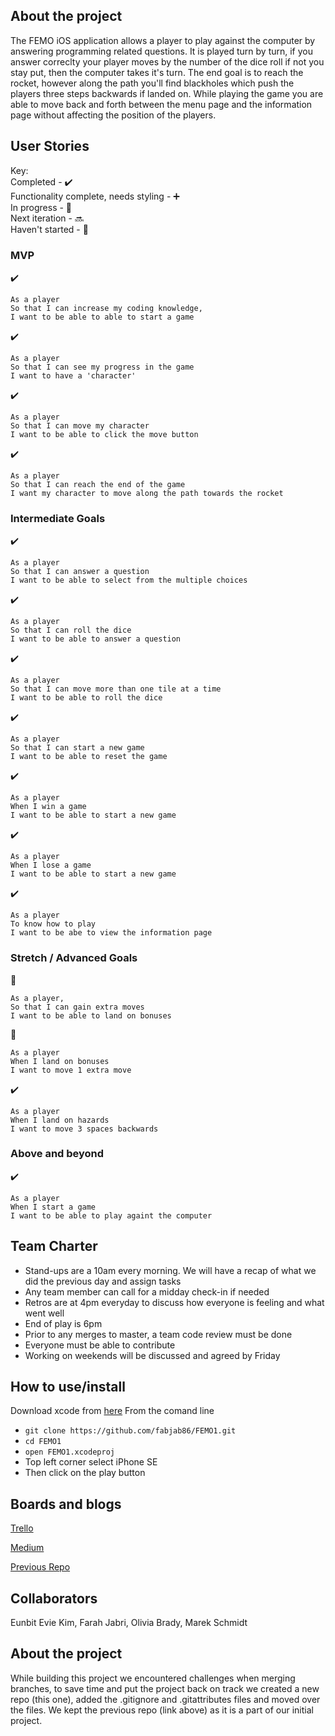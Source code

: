 ## About the project
The FEMO iOS application allows a player to play against the computer by answering programming related questions. It is played turn by turn, if you answer correclty your player moves by the number of the dice roll if not you stay put, then the computer takes it's turn. The end goal is to reach the rocket, however along the path you'll find blackholes which push the players three steps backwards if landed on. While playing the game you are able to move back and forth between the menu page and the information page without affecting the position of the players.   

## User Stories

Key:  
Completed - :heavy_check_mark:  
Functionality complete, needs styling - :heavy_plus_sign:  
In progress - :construction:  
Next iteration - :soon:  
Haven't started - :beers:  

### MVP
:heavy_check_mark:
```
As a player
So that I can increase my coding knowledge,
I want to be able to able to start a game
```

:heavy_check_mark:
```
As a player
So that I can see my progress in the game
I want to have a 'character'
```

:heavy_check_mark:
```
As a player
So that I can move my character
I want to be able to click the move button
```
:heavy_check_mark:
```
As a player
So that I can reach the end of the game
I want my character to move along the path towards the rocket
```

### Intermediate Goals
:heavy_check_mark:
```
As a player
So that I can answer a question
I want to be able to select from the multiple choices
```

:heavy_check_mark:
```
As a player
So that I can roll the dice
I want to be able to answer a question
```

:heavy_check_mark:
```
As a player
So that I can move more than one tile at a time
I want to be able to roll the dice 
```
:heavy_check_mark:
```
As a player
So that I can start a new game
I want to be able to reset the game
```
:heavy_check_mark:
```
As a player
When I win a game
I want to be able to start a new game
```
:heavy_check_mark:
```
As a player
When I lose a game
I want to be able to start a new game
```
:heavy_check_mark:
```
As a player
To know how to play 
I want to be abe to view the information page
````

### Stretch / Advanced Goals
:beers:
```
As a player,
So that I can gain extra moves
I want to be able to land on bonuses 
```

:beers:
```
As a player 
When I land on bonuses 
I want to move 1 extra move
```

:heavy_check_mark:
```
As a player
When I land on hazards
I want to move 3 spaces backwards
```

### Above and beyond

:heavy_check_mark:
```
As a player
When I start a game
I want to be able to play againt the computer
```
## Team Charter

- Stand-ups are a 10am every morning. We will have a recap of what we did the previous day and assign tasks
- Any team member can call for a midday check-in if needed
- Retros are at 4pm everyday to discuss how everyone is feeling and what went well
- End of play is 6pm
- Prior to any merges to master, a team code review must be done
- Everyone must be able to contribute
- Working on weekends will be discussed and agreed by Friday


## How to use/install
Download xcode from [here](https://developer.apple.com/xcode/)
From the comand line 
- `git clone https://github.com/fabjab86/FEMO1.git`
- `cd FEMO1`
- `open FEMO1.xcodeproj` 
- Top left corner select iPhone SE
- Then click on the play button 

## Boards and blogs
[Trello](https://trello.com/b/NeNjHIRE/bejewellled-code-app)

[Medium](https://blog.makersacademy.com/week-1-final-project-at-makers-9702a828cae5)

[Previous Repo](https://github.com/Mschmidt19/FEMO)

## Collaborators
Eunbit Evie Kim, Farah Jabri, Olivia Brady, Marek Schmidt


## About the project
While building this project we encountered challenges when merging branches, to save time and put the project back on track we created a new repo (this one), added the .gitignore and .gitattributes files and moved over the files. We kept the previous repo (link above) as it is a part of our initial project. 


